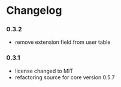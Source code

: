 # Changelog

### 0.3.2

- remove extension field from user table

### 0.3.1

- license changed to MIT
- refactoring source for core version 0.5.7
